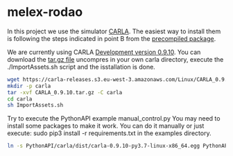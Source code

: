 # melex-rodao

In this project we use the simulator [CARLA](https://carla.readthedocs.io/en/latest/start_quickstart).
The easiest way to install them is following the steps indicated in point B from the [precompiled package](https://carla.readthedocs.io/en/latest/start_quickstart/#b-package-installation).

We are currently using CARLA [Development version 0.9.10](https://github.com/carla-simulator/carla/blob/master/Docs/download.md). You can download the [tar.gz file](https://carla-releases.s3.eu-west-3.amazonaws.com/Linux/CARLA_0.9.10.tar.gz) uncompres in your own carla directory, execute the ./ImportAssets.sh script and the isstallation is done.
```bash
wget https://carla-releases.s3.eu-west-3.amazonaws.com/Linux/CARLA_0.9.10.tar.gz
mkdir -p carla
tar -xvf CARLA_0.9.10.tar.gz -C carla 
cd carla
sh ImportAssets.sh
```
Try to execute the PythonAPI example manual_control.py
You may need to install some packages to make it work. You can do it manually or just execute:
sudo pip3 install -r requirements.txt
in the examples directory.


```bash
ln -s PythonAPI/carla/dist/carla-0.9.10-py3.7-linux-x86_64.egg PythonAPI/carla/dist/carla-0.9.10-py3.8-linux-x86_64.egg
```

 


<!--stackedit_data:
eyJoaXN0b3J5IjpbMTY0MDk2ODQ2MCwtODI4OTkzODIwLDExMj
cxNTQ2NDUsMTQzNDg5MzMxLDE2Nzg3Mjk1ODMsMzU4MjM2Nzg2
XX0=
-->